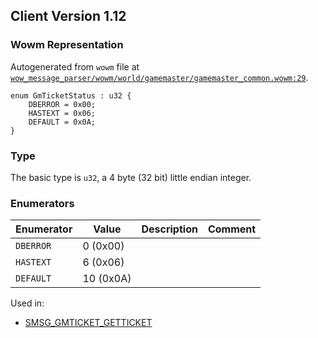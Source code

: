 ## Client Version 1.12

### Wowm Representation

Autogenerated from `wowm` file at [`wow_message_parser/wowm/world/gamemaster/gamemaster_common.wowm:29`](https://github.com/gtker/wow_messages/tree/main/wow_message_parser/wowm/world/gamemaster/gamemaster_common.wowm#L29).

```rust,ignore
enum GmTicketStatus : u32 {
    DBERROR = 0x00;
    HASTEXT = 0x06;
    DEFAULT = 0x0A;
}
```
### Type
The basic type is `u32`, a 4 byte (32 bit) little endian integer.
### Enumerators
| Enumerator | Value  | Description | Comment |
| --------- | -------- | ----------- | ------- |
| `DBERROR` | 0 (0x00) |  |  |
| `HASTEXT` | 6 (0x06) |  |  |
| `DEFAULT` | 10 (0x0A) |  |  |

Used in:
* [SMSG_GMTICKET_GETTICKET](smsg_gmticket_getticket.md)
